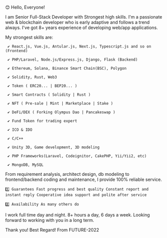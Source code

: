 

😊 Hello, Everyone! 

I am Senior Full-Stack Developer with Strongest high skills.
I'm a passionate web & blockchain developer who is early adaptive and follows a trend always.
I've got 8+ years experience of developing web/app applications.


My strongest skills are:

     ✔️ React.js, Vue.js, Antular.js, Next.js, Typescript.js and so on (Frontend)
     
     ✔️ PHP/Laravel, Node.js/Express.js, Django, Flask (Backend)
     
     ✔️ Ethereum, Solana, Binance Smart Chain(BSC), Polygon
     
     ✔️ Solidity, Rust, Web3
     
     ✔️ Token ( ERC20... | BEP20... )
     
     ✔️ Smart Contracts ( Solidity | Rust )
     
     ✔️ NFT ( Pre-sale | Mint | Marketplace | Stake )
     
     ✔️ DeFi/DEX ( Forking Olympus Dao | Pancakeswap )
     
     ✔️ Fund Token for trading expert
     
     ✔️ ICO & IDO
     
     ✔️ C/C++
     
     ✔️ Unity 3D, Game development, 3D modeling
     
     ✔️ PHP Frameworks(Laravel, Codeignitor, CakePHP, Yii/Yii2, etc)     
     
     ✔️ MongoDB, MySQL

From requirement analysis, architect design, db modeling to frontend/backend coding and maintenance, I provide 100% reliable service.

    1️⃣ Guarantees Fast progress and best quality Constant report and instant reply Cooperative idea support and polite after service
    
    2️⃣ Availability As many others do

I work full time day and night. 8+ hours a day, 6 days a week.
Looking forward to working with you in a long term.

Thank you!
Best Regard!
From FUTURE-2022
